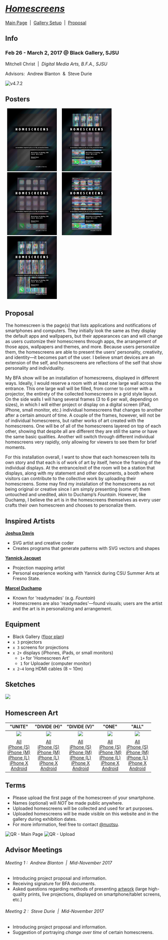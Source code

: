 # [_Homescreens_](https://nuotsu.github.io/Homescreens)
[Main Page](https://nuotsu.github.io/Homescreens)
&nbsp;|&nbsp;
[Gallery Setup](https://nuotsu.github.io/Homescreens/setup.html)
&nbsp;|&nbsp;
[Proposal](#proposal)

## Info
### Feb 26 - March 2, 2017 @ Black Gallery, SJSU
Mitchell Christ &nbsp;|&nbsp; _Digital Media Arts, B.F.A., SJSU_

Advisors:&nbsp; Andrew Blanton &nbsp;&&nbsp; Steve Durie

![v4.7.2](https://i.imgur.com/3yOfjzL.jpg)

## Posters
<img src="img/posters/poster-1.jpg" height="200" style="margin: 0 6px;">
<img src="img/posters/poster-1a.jpg" height="200" style="margin: 0 6px;">
<img src="img/posters/poster-2.jpg" height="200" style="margin: 0 6px;">
<img src="img/posters/poster-3.jpg" height="200" style="margin: 0 6px;">
<img src="img/posters/poster-4.jpg" height="200" style="margin: 0 6px;">

## Proposal
The homescreen is the page(s) that lists applications and notifications of smartphones and computers. They initially look the same as they display the default apps and wallpapers, but their appearances can and will change as users customize their homescreens through apps, the arrangement of those apps, wallpapers and themes, and more. Because users personalize them, the homescreens are able to present the users’ personality, creativity, and identity—it becomes part of the user. I believe smart devices are an extension of the self, and homescreens are reflections of the self that show personality and individuality.

My BFA show will be an installation of homescreens, displayed in different ways. Ideally, I would reserve a room with at least one large wall across the entrance. This one large wall will be filled, from corner to corner with a projector, the entirety of the collected homescreens in a grid style layout. On the side walls I will hang several frames (3 to 6 per wall, depending on sizes), in which I will either project or display on a digital screen (iPad, iPhone, small monitor, etc.) individual homescreens that changes to another after a certain amount of time. A couple of the frames, however, will not be of individual homescreens, but rather works of art created with the homescreens. One will be of all of the homescreens layered on top of each other, showing that despite all are different they are still the same or have the same basic qualities. Another will switch through different individual homescreens very rapidly, only allowing for viewers to see them for brief moments.

For this installation overall, I want to show that each homescreen tells its own story and that each is of work of art by itself, hence the framing of the individual displays. At the entrance/exit of the room will be a station that displays, along with my statement and other documents, a booth where visitors can contribute to the collective work by uploading their homescreens.
Some may find my installation of the homescreens as not being original or creative since I am simply presenting (some of) them untouched and unedited, akin to Duchamp’s _Fountain_. However, like Duchamp, I believe the art is in the homescreens themselves as every user crafts their own homescreen and chooses to personalize them.

## Inspired Artists
[**Joshua Davis**](https://joshuadavis.com)
- SVG artist and creative coder
- Creates programs that generate patterns with SVG vectors and shapes

[**Yannick Jacquet**](https://www.legoman.net/)
- Projection mapping artist
- Personal experience working with Yannick during CSU Summer Arts at Fresno State.

[**Marcel Duchamp**](https://en.wikipedia.org/wiki/Marcel_Duchamp)
- Known for 'readymades' (e.g. _Fountain_)
- Homescreens are also 'readymades'—found visuals; users are the artist and the art is in personalizing and arrangement.

## Equipment
- Black Gallery ([floor plan](https://i.imgur.com/fmFTLnP.png))
- `x 3` projectors
- `x 3` screens for projections
- `x 2+` displays (iPhones, iPads, or small monitors)
    - `1+` for 'Homescreen Art'
    - `1` for Uploader (computer monitor)
- `x 2~4` long HDMI cables (8 ~ 10m)

## Sketches
<img src="https://i.imgur.com/A8dbxZk.jpg" height="500">

## Homescreen Art
"UNITE"|"DIVIDE (H)"|"DIVIDE (V)"|"ONE"|"ALL"
:-----:|:----------:|:----------:|:---:|:---:
[<img src="https://i.imgur.com/NB84XCK.png" height="200">](https://nuotsu.github.io/Homescreens/unite.html?art=all)|[<img src="https://i.imgur.com/X1FRAeU.png" height="200">](https://nuotsu.github.io/Homescreens/divide_h.html?art=all)|[<img src="https://i.imgur.com/D9EZFQw.jpg" height="200">](https://nuotsu.github.io/Homescreens/divide_v.html?art=all)|[<img src="https://goo.gl/UVAGVE" height="200">](https://nuotsu.github.io/Homescreens/one.html)|[<img src="img/hs-2.gif" height="200">](https://nuotsu.github.io/Homescreens/all.html)
[All](https://nuotsu.github.io/Homescreens/unite.html?art=all)<br>[iPhone (S)](https://nuotsu.github.io/Homescreens/unite.html?art=iS)<br>[iPhone (M)](https://nuotsu.github.io/Homescreens/unite.html?art=iM)<br>[iPhone (L)](https://nuotsu.github.io/Homescreens/unite.html?art=iL)<br>[iPhone X](https://nuotsu.github.io/Homescreens/unite.html?art=iX)<br>[Android](https://nuotsu.github.io/Homescreens/unite.html?art=a)|[All](https://nuotsu.github.io/Homescreens/divide_h.html?art=all)<br>[iPhone (S)](https://nuotsu.github.io/Homescreens/divide_h.html?art=iS)<br>[iPhone (M)](https://nuotsu.github.io/Homescreens/divide_h.html?art=iM)<br>[iPhone (L)](https://nuotsu.github.io/Homescreens/divide_h.html?art=iL)<br>[iPhone X](https://nuotsu.github.io/Homescreens/divide_h.html?art=iX)<br>[Android](https://nuotsu.github.io/Homescreens/divide_h.html?art=a)<br>|[All](https://nuotsu.github.io/Homescreens/divide_v.html?art=all)<br>[iPhone (S)](https://nuotsu.github.io/Homescreens/divide_v.html?art=iS)<br>[iPhone (M)](https://nuotsu.github.io/Homescreens/divide_v.html?art=iM)<br>[iPhone (L)](https://nuotsu.github.io/Homescreens/divide_v.html?art=iL)<br>[iPhone X](https://nuotsu.github.io/Homescreens/divide_v.html?art=iX)<br>[Android](https://nuotsu.github.io/Homescreens/divide_v.html?art=a)<br>|[All](https://nuotsu.github.io/Homescreens/one.html?art=all)<br>[iPhone (S)](https://nuotsu.github.io/Homescreens/one.html?art=iS)<br>[iPhone (M)](https://nuotsu.github.io/Homescreens/one.html?art=iM)<br>[iPhone (L)](https://nuotsu.github.io/Homescreens/one.html?art=iL)<br>[iPhone X](https://nuotsu.github.io/Homescreens/one.html?art=iX)<br>[Android](https://nuotsu.github.io/Homescreens/one.html?art=a)|[All](https://nuotsu.github.io/Homescreens/all.html?art=all)<br>[iPhone (S)](https://nuotsu.github.io/Homescreens/all.html?art=iS)<br>[iPhone (M)](https://nuotsu.github.io/Homescreens/all.html?art=iM)<br>[iPhone (L)](https://nuotsu.github.io/Homescreens/all.html?art=iL)<br>[iPhone X](https://nuotsu.github.io/Homescreens/all.html?art=iX)<br>[Android](https://nuotsu.github.io/Homescreens/all.html?art=a)

## Terms
- Please upload the first page of the homescreen of your smartphone.
- Names (optional) will _NOT_ be made public anywhere.
- Uploaded homescreens will be collected and used for art purposes.
- Uploaded homescreens will be made visible on this website and in the gallery during exhibition dates.
- For more information, feel free to contact [@nuotsu](mailto:xzmaru@gmail.com).

![QR - Main Page](https://i.imgur.com/nOAm3ay.png)
![QR - Upload](https://i.imgur.com/httX4z5.png)

## Advisor Meetings
###### _Meeting 1_ :&nbsp; Andrew Blanton &nbsp;|&nbsp; Mid-November 2017
- Introducing project proposal and information.
- Receiving signature for BFA documents.
- Asked questions regarding methods of presenting [artwork](#homescreen-art) (large high-quality prints, live projections, displayed on smartphone/tablet screens, etc.)

###### _Meeting 2_ :&nbsp; Steve Durie &nbsp;|&nbsp; Mid-November 2017
- Introducing project proposal and information.
- Suggestion of portraying _change over time_ of certain homescreens.
